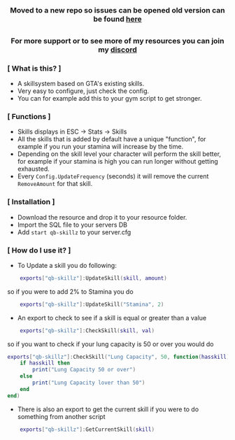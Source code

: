 ## <h3 align='center'> Moved to a new repo so issues can be opened old version can be found  <a href='https://github.com/Kingsage311/qb-skillz-old'>here</a></h3>
## <h3 align='center'>For more support or to see more of my resources you can join my <a href='https://discord.gg/aCFPpcKEGk'>discord</a></h3>

### [ What is this? ]
- A skillsystem based on GTA's existing skills.
- Very easy to configure, just check the config.
- You can for example add this to your gym script to get stronger.

### [ Functions ]
- Skills displays in ESC -> Stats -> Skills
- All the skills that is added by default have a unique "function", for example if you run your stamina will increase by the time.
- Depending on the skill level your character will perform the skill better, for example if your stamina is high you can run longer without getting exhausted.
- Every ``Config.UpdateFrequency`` (seconds) it will remove the current ``RemoveAmount`` for that skill.

### [ Installation ]
- Download the resource and drop it to your resource folder.
- Import the SQL file to your servers DB
- Add ``start qb-skillz`` to your server.cfg

### [ How do I use it? ]
- To Update a skill you do following:
```lua
    exports["qb-skillz"]:UpdateSkill(skill, amount)
```
  so if you were to add 2% to Stamina you do
```lua
    exports["qb-skillz"]:UpdateSkill("Stamina", 2)
```

- An export to check to see if a skill is equal or greater than a value 
```lua
    exports["qb-skillz"]:CheckSkill(skill, val)
```

so if you want to check if your lung capacity is 50 or over you would do 
```lua
exports["qb-skillz"]:CheckSkill("Lung Capacity", 50, function(hasskill)
    if hasskill then
        print("Lung Capacity 50 or over")
    else
        print("Lung Capacity lover than 50")
    end
end)
```

- There is also an export to get the current skill if you were to do something from another script
```lua
    exports["qb-skillz"]:GetCurrentSkill(skill)
```
